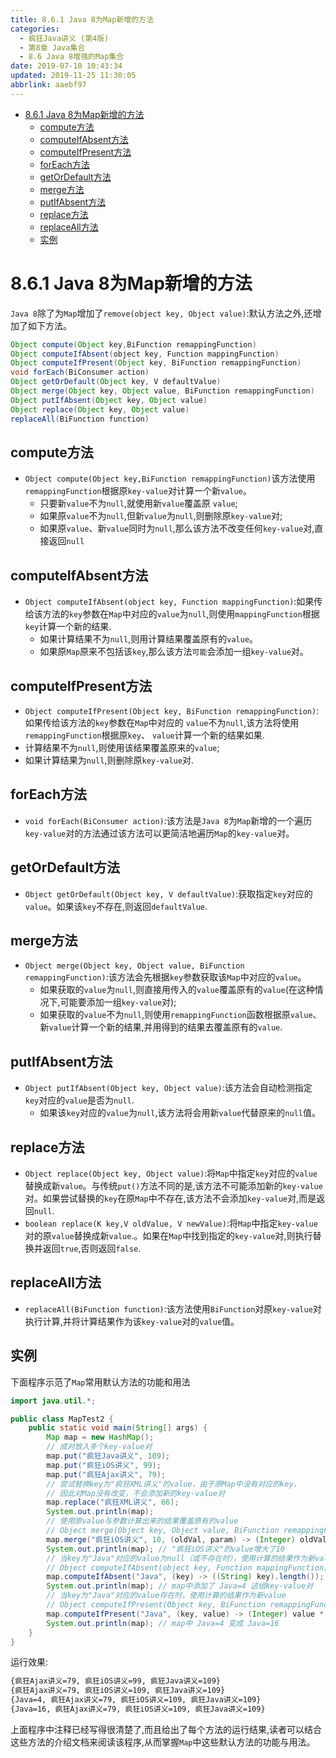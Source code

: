 ```yaml
---
title: 8.6.1 Java 8为Map新增的方法
categories: 
  - 疯狂Java讲义 (第4版)
  - 第8章 Java集合
  - 8.6 Java 8增强的Map集合
date: 2019-07-10 10:43:34
updated: 2019-11-25 11:30:05
abbrlink: aaebf97
---
```

<div id='my_toc'>

- [8.6.1 Java 8为Map新增的方法](/JavaReadingNotes/aaebf97/#8-6-1-Java-8为Map新增的方法)
    - [compute方法](/JavaReadingNotes/aaebf97/#compute方法)
    - [computeIfAbsent方法](/JavaReadingNotes/aaebf97/#computeIfAbsent方法)
    - [computeIfPresent方法](/JavaReadingNotes/aaebf97/#computeIfPresent方法)
    - [forEach方法](/JavaReadingNotes/aaebf97/#forEach方法)
    - [getOrDefault方法](/JavaReadingNotes/aaebf97/#getOrDefault方法)
    - [merge方法](/JavaReadingNotes/aaebf97/#merge方法)
    - [putIfAbsent方法](/JavaReadingNotes/aaebf97/#putIfAbsent方法)
    - [replace方法](/JavaReadingNotes/aaebf97/#replace方法)
    - [replaceAll方法](/JavaReadingNotes/aaebf97/#replaceAll方法)
    - [实例](/JavaReadingNotes/aaebf97/#实例)

</div>
<!--more-->
<script>if (navigator.platform.toLowerCase() == 'win32'){document.getElementById('my_toc').style.display = 'none';}</script>

<!--end-->
<!--SSTStart-->
# 8.6.1 Java 8为Map新增的方法 #
`Java 8`除了为`Map`增加了`remove(object key, Object value)`:默认方法之外,还增加了如下方法。
```java
Object compute(Object key,BiFunction remappingFunction)
Object computeIfAbsent(object key, Function mappingFunction)
Object computeIfPresent(Object key, BiFunction remappingFunction)
void forEach(BiConsumer action)
Object getOrDefault(Object key, V defaultValue)
Object merge(Object key, Object value, BiFunction remappingFunction)
Object putIfAbsent(Object key, Object value)
Object replace(Object key, Object value)
replaceAll(BiFunction function)
```

## compute方法 ##
- `Object compute(Object key,BiFunction remappingFunction)`该方法使用`remappingFunction`根据原`key-value`对计算一个新`value`。
    - 只要新`value`不为`null`,就使用新`value`覆盖原 `value`;
    - 如果原`value`不为`null`,但新`value`为`null`,则删除原`key-value`对;
    - 如果原`value`、新`value`同时为`null`,那么该方法不改变任何`key-value`对,直接返回`null`

## computeIfAbsent方法 ##
- `Object computeIfAbsent(object key, Function mappingFunction)`:如果传给该方法的`key`参数在`Map`中对应的`value`为`null`,则使用`mappingFunction`根据`key`计算一个新的结果.
    - 如果计算结果不为`null`,则用计算结果覆盖原有的`value`。
    - 如果原`Map`原来不包括该`key`,那么该方法`可能`会添加一组`key-value`对。

## computeIfPresent方法 ##
- `Object computeIfPresent(Object key, BiFunction remappingFunction)`:如果传给该方法的`key`参数在`Map`中对应的 `value`不为`null`,该方法将使用`remappingFunction`根据原`key`、 `value`计算一个新的结果如果.
-  计算结果不为`null`,则使用该结果覆盖原来的`value`;
-  如果计算结果为`null`,则删除原`key-value`对.

## forEach方法 ##
- `void forEach(BiConsumer action)`:该方法是`Java 8`为`Map`新增的一个遍历`key-value`对的方法通过该方法可以更简洁地遍历`Map`的`key-value`对。

## getOrDefault方法 ##
- `Object getOrDefault(Object key, V defaultValue)`:获取指定`key`对应的`value`。如果该`key`不存在,则返回`defaultValue`.

## merge方法 ##
- `Object merge(Object key, Object value, BiFunction remappingFunction)`:该方法会先根据`key`参数获取该`Map`中对应的`value`。
    - 如果获取的`value`为`null`,则直接用传入的`value`覆盖原有的`value`(在这种情况下,可能要添加一组`key-value`对);
    - 如果获取的`value`不为`null`,则使用`remappingFunction`函数根据原`value`、新`value`计算一个新的结果,并用得到的结果去覆盖原有的`value`.

## putIfAbsent方法 ##
- `Object putIfAbsent(Object key, Object value)`:该方法会自动检测指定`key`对应的`value`是否为`null`.
    - 如果该`key`对应的`value`为`null`,该方法将会用新`value`代替原来的`null`值。

## replace方法 ##
- `Object replace(Object key, Object value)`:将`Map`中指定`key`对应的`value`替换成新`value`。与传统`put()`方法不同的是,该方法不可能添加新的`key-value`对。如果尝试替换的`key`在原`Map`中不存在,该方法不会添加`key-value`对,而是返回`null`.
- `boolean replace(K key,V oldValue, V newValue)`:将`Map`中指定`key-value`对的原`value`替换成新`value`.。如果在`Map`中找到指定的`key-value`对,则执行替换并返回`true`,否则返回`false`.

## replaceAll方法 ##
- `replaceAll(BiFunction function)`:该方法使用`BiFunction`对原`key-value`对执行计算,并将计算结果作为该`key-value`对的`value`值。

## 实例 ##
下面程序示范了`Map`常用默认方法的功能和用法
```java
import java.util.*;

public class MapTest2 {
    public static void main(String[] args) {
        Map map = new HashMap();
        // 成对放入多个key-value对
        map.put("疯狂Java讲义", 109);
        map.put("疯狂iOS讲义", 99);
        map.put("疯狂Ajax讲义", 79);
        // 尝试替换key为"疯狂XML讲义"的value，由于原Map中没有对应的key，
        // 因此对Map没有改变，不会添加新的key-value对
        map.replace("疯狂XML讲义", 66);
        System.out.println(map);
        // 使用原value与参数计算出来的结果覆盖原有的value
        // Object merge(Object key, Object value, BiFunction remappingFunction)`
        map.merge("疯狂iOS讲义", 10, (oldVal, param) -> (Integer) oldVal + (Integer) param);
        System.out.println(map); // "疯狂iOS讲义"的value增大了10
        // 当key为"Java"对应的value为null（或不存在时），使用计算的结果作为新value
        // Object computeIfAbsent(object key, Function mappingFunction)
        map.computeIfAbsent("Java", (key) -> ((String) key).length());
        System.out.println(map); // map中添加了 Java=4 这组key-value对
        // 当key为"Java"对应的value存在时，使用计算的结果作为新value
        // Object computeIfPresent(Object key, BiFunction remappingFunction)
        map.computeIfPresent("Java", (key, value) -> (Integer) value * (Integer) value);
        System.out.println(map); // map中 Java=4 变成 Java=16
    }
}
```
运行效果:
```cmd
{疯狂Ajax讲义=79, 疯狂iOS讲义=99, 疯狂Java讲义=109}
{疯狂Ajax讲义=79, 疯狂iOS讲义=109, 疯狂Java讲义=109}
{Java=4, 疯狂Ajax讲义=79, 疯狂iOS讲义=109, 疯狂Java讲义=109}
{Java=16, 疯狂Ajax讲义=79, 疯狂iOS讲义=109, 疯狂Java讲义=109}
```
上面程序中注释已经写得很清楚了,而且给出了每个方法的运行结果,读者可以结合这些方法的介绍文档来阅读该程序,从而掌握`Map`中这些默认方法的功能与用法。
<!--SSTStop-->
